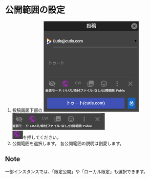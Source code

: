 # 公開範囲の設定

1. 投稿画面下部の ![toot3](/media/toot3.png)  
![toot7](/media/toot7.png)  
![toot10](/media/toot10.png)を押してください。
2. 公開範囲を選択します。 各公開範囲の説明は割愛します。

## Note

一部インスタンスでは、「限定公開」や「ローカル限定」も選択できます。

